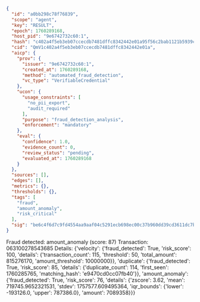 ```json
{
  "id": "a0bb298c78f76839",
  "scope": "agent",
  "key": "RESULT",
  "epoch": 1760289168,
  "host_pid": "9e6742732c60:1",
  "hash": "c402a4f5eb3eb07ccecdb7481dffc8342442e01a95f56c2bab1121b5939c84ff",
  "cid": "QmV1c402a4f5eb3eb07ccecdb7481dffc8342442e01a",
  "aicp": {
    "prov": {
      "issuer": "9e6742732c60:1",
      "created_at": 1760289168,
      "method": "automated_fraud_detection",
      "vc_type": "VerifiableCredential"
    },
    "ucon": {
      "usage_constraints": [
        "no_pii_export",
        "audit_required"
      ],
      "purpose": "fraud_detection_analysis",
      "enforcement": "mandatory"
    },
    "eval": {
      "confidence": 1.0,
      "evidence_count": 0,
      "review_status": "pending",
      "evaluated_at": 1760289168
    }
  },
  "sources": [],
  "edges": [],
  "metrics": {},
  "thresholds": {},
  "tags": [
    "fraud",
    "amount_anomaly",
    "risk_critical"
  ],
  "sig": "be6c4f6d7c9fd4554aa9aaf04c5291ecb698ec00c37b960dd39cd3611dc7bc08"
}
```

Fraud detected: amount_anomaly (score: 87)
Transaction: 063100278543685
Details: {'velocity': {'fraud_detected': True, 'risk_score': 100, 'details': {'transaction_count': 115, 'threshold': 50, 'total_amount': 815276170, 'amount_threshold': 10000000}}, 'duplicate': {'fraud_detected': True, 'risk_score': 85, 'details': {'duplicate_count': 114, 'first_seen': 1760285765, 'matching_hash': 'e9470cd0cc07fb40'}}, 'amount_anomaly': {'fraud_detected': True, 'risk_score': 76, 'details': {'zscore': 3.62, 'mean': 719745.9652321531, 'stdev': 1757577.609495364, 'iqr_bounds': {'lower': -193126.0, 'upper': 787386.0}, 'amount': 7089358}}}